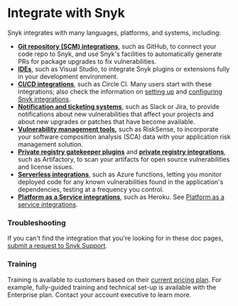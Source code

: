 # Integrate with Snyk

Snyk integrates with many languages, platforms, and systems, including:

* [**Git repository (SCM) integrations**](git-repository-scm-integrations/), such as GitHub, to connect your code repo to Snyk, and use Snyk's facilities to automatically generate PRs for package upgrades to fix vulnerabilities.
* [**IDEs**](../ide-tools/), such as Visual Studio, to integrate Snyk plugins or extensions fully in your development environment.
* [**CI/CD integrations**](ci-cd-integrations/), such as Circle CI. Many users start with these integrations; also check the information on [setting up](ci-cd-integrations/#setting-up) and [configuring Snyk integrations](ci-cd-integrations/#configure-your-continuous-integration).
* [**Notification and ticketing systems**](notifications-ticketing-system-integrations/), such as Slack or Jira, to provide notifications about new vulnerabilities that affect your projects and about new upgrades or patches that have become available.
* [**Vulnerability management tools**](vulnerability-management-tools/)**,** such as RiskSense, to incorporate your software composition analysis (SCA) data with your application risk management solution.
* [**Private registry gatekeeper plugins**](private-registry-gatekeeper-plugins/) and [**private registry integrations**](private-registry-integrations/), such as Artifactory, to scan your artifacts for open source vulnerabilities and license issues.
* [**Serverless integrations**](serverless-integrations/), such as Azure functions, letting you monitor deployed code for any known vulnerabilities found in the application's dependencies, testing at a frequency you control.
* [**Platform as a Service integrations**](platform-as-a-service-integrations/), such as Heroku. See [Platform as a service integrations](https://docs.snyk.io/integrations/platform-as-a-service-integrations).

### Troubleshooting

If you can't find the integration that you're looking for in these doc pages, [submit a request to Snyk Support](https://support.snyk.io/hc/en-us/requests/new).

### Training

Training is available to customers based on their [current pricing plan](https://snyk.io/plans/). For example, fully-guided training and technical set-up is available with the Enterprise plan. Contact your account executive to learn more.
